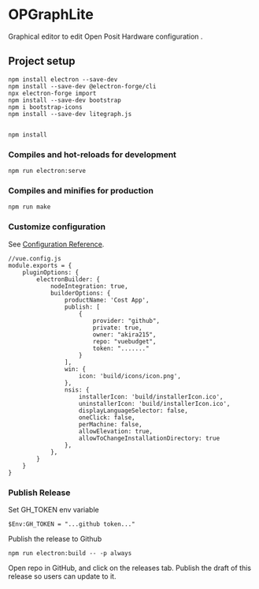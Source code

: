# OPGraphLite

Graphical editor to edit Open Posit Hardware configuration .

## Project setup
```
npm install electron --save-dev
npm install --save-dev @electron-forge/cli
npx electron-forge import
npm install --save-dev bootstrap
npm i bootstrap-icons
npm install --save-dev litegraph.js


npm install
```

### Compiles and hot-reloads for development
```
npm run electron:serve
```

### Compiles and minifies for production
```
npm run make
```

### Customize configuration
See [Configuration Reference](https://cli.vuejs.org/config/).
```
//vue.config.js
module.exports = {
	pluginOptions: {
		electronBuilder: {
			nodeIntegration: true,
			builderOptions: {
				productName: 'Cost App',
				publish: [
					{
						provider: "github",
						private: true,
						owner: "akira215",
						repo: "vuebudget",
						token: "......."
					}
				],
				win: {
					icon: 'build/icons/icon.png',
				},
				nsis: {
					installerIcon: 'build/installerIcon.ico',
					uninstallerIcon: 'build/installerIcon.ico',
					displayLanguageSelector: false,
					oneClick: false,
					perMachine: false,
					allowElevation: true,
					allowToChangeInstallationDirectory: true
				},
			},
		}
	}
}
```

### Publish Release 
Set GH_TOKEN env variable
```
$Env:GH_TOKEN = "...github token..."
```
Publish the release to Github
```
npm run electron:build -- -p always
```

Open repo in GitHub, and click on the releases tab. Publish the draft of this release so users can update to it.


